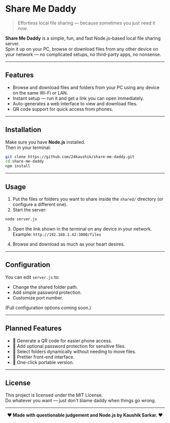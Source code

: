 # Share Me Daddy

> Effortless local file sharing — because sometimes you just need it _now_.

**Share Me Daddy** is a simple, fun, and fast Node.js-based local file sharing server.  
Spin it up on your PC, browse or download files from any other device on your network — no complicated setups, no third-party apps, no nonsense.

---

## Features

- Browse and download files and folders from your PC using any device on the same Wi-Fi or LAN.
- Instant setup — run it and get a link you can open immediately.
- Auto-generates a web interface to view and download files.
- QR code support for quick access from phones.

---

## Installation

Make sure you have **Node.js** installed.  
Then in your terminal:

```bash
git clone https://github.com/24kaushik/share-me-daddy.git
cd share-me-daddy
npm install
```

---

## Usage

1. Put the files or folders you want to share inside the `shared/` directory (or configure a different one).
2. Start the server:

```bash
node server.js
```

3. Open the link shown in the terminal on any device in your network.  
   Example: `http://192.168.1.42:3000/files`

4. Browse and download as much as your heart desires.

---

## Configuration

You can edit `server.js` to:

- Change the shared folder path.
- Add simple password protection.
- Customize port number.

(Full configuration options coming soon.)

---

## Planned Features

- 📱 Generate a QR code for easier phone access.
- 🔐 Add optional password protection for sensitive files.
- 📂 Select folders dynamically without needing to move files.
- 🎨 Prettier front-end interface.
- 🚀 One-click portable version.

---

## License

This project is licensed under the MIT License.  
Do whatever you want — just don't blame daddy when things go wrong.

---

<center><b>❤️ Made with questionable judgement and Node.js by Kaushik Sarkar. ❤️</b></center>
